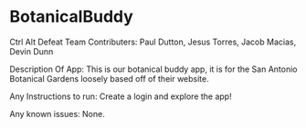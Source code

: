 # BotanicalBuddy
Ctrl Alt Defeat Team
Contributers: Paul Dutton, Jesus Torres, Jacob Macias, Devin Dunn

Description Of App: This is our botanical buddy app, it is for the San Antonio Botanical Gardens loosely based off of their website. 

Any Instructions to run: Create a login and explore the app!

Any known issues: None.

